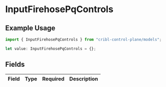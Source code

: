# InputFirehosePqControls

## Example Usage

```typescript
import { InputFirehosePqControls } from "cribl-control-plane/models";

let value: InputFirehosePqControls = {};
```

## Fields

| Field       | Type        | Required    | Description |
| ----------- | ----------- | ----------- | ----------- |
